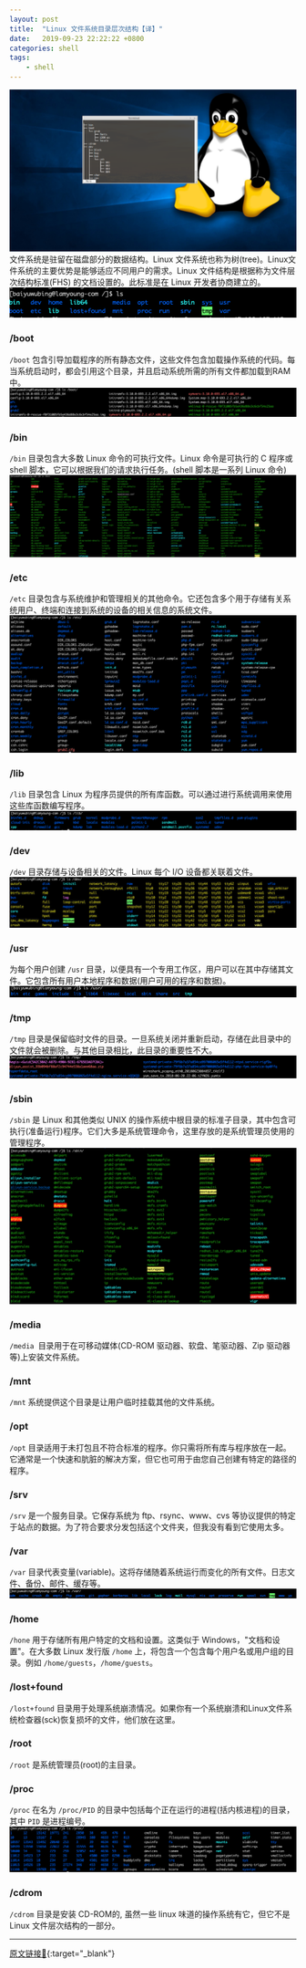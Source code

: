 ```yaml
---
layout: post
title:  "Linux 文件系统目录层次结构【译】"
date:   2019-09-23 22:22:22 +0800
categories: shell
tags:
    - shell
---
```

![](/img/in-post/2019-09-23-bg.png)
文件系统是驻留在磁盘部分的数据结构。Linux 文件系统也称为树(tree)。Linux文件系统的主要优势是能够适应不同用户的需求。Linux 文件结构是根据称为文件层次结构标准(FHS) 的文档设置的。此标准是在 Linux 开发者协商建立的。
![](/img/in-post/2019-09-23-linux-root-ls.png)

### /boot
`/boot` 包含引导加载程序的所有静态文件，这些文件包含加载操作系统的代码。每当系统启动时，都会引用这个目录，并且启动系统所需的所有文件都加载到RAM中。
![](/img/in-post/2019-09-23-linux-boot.png)

### /bin
`/bin` 目录包含大多数 Linux 命令的可执行文件。Linux 命令是可执行的 C 程序或 shell 脚本，它可以根据我们的请求执行任务。(shell 脚本是一系列 Linux 命令)
![](/img/in-post/2019-09-23-linux-bin.png)

### /etc
`/etc` 目录包含与系统维护和管理相关的其他命令。它还包含多个用于存储有关系统用户、终端和连接到系统的设备的相关信息的系统文件。
![](/img/in-post/2019-09-23-linux-etc.png)

### /lib
`/lib` 目录包含 Linux 为程序员提供的所有库函数。可以通过进行系统调用来使用这些库函数编写程序。
![](/img/in-post/2019-09-23-linux-lib.png)

### /dev
`/dev` 目录存储与设备相关的文件。Linux 每个 I/O 设备都关联着文件。
![](/img/in-post/2019-09-23-linux-dev.png)

### /usr
为每个用户创建 `/usr` 目录，以便具有一个专用工作区，用户可以在其中存储其文件。它包含所有用户本地程序和数据(用户可用的程序和数据)。
![](/img/in-post/2019-09-23-linux-usr.png)

### /tmp
`/tmp` 目录是保留临时文件的目录。一旦系统关闭并重新启动，存储在此目录中的文件就会被删除。与其他目录相比，此目录的重要性不大。
![](/img/in-post/2019-09-23-linux-tmp.png)

### /sbin
`/sbin` 是 Linux 和其他类似 UNIX 的操作系统中根目录的标准子目录，其中包含可执行(准备运行)程序。它们大多是系统管理命令，这里存放的是系统管理员使用的管理程序。
![](/img/in-post/2019-09-23-linux-sbin.png)

### /media
`/media `目录用于在可移动媒体(CD-ROM 驱动器、软盘、笔驱动器、Zip 驱动器等)上安装文件系统。

### /mnt
`/mnt` 系统提供这个目录是让用户临时挂载其他的文件系统。

### /opt
`/opt` 目录适用于未打包且不符合标准的程序。你只需将所有库与程序放在一起。它通常是一个快速和肮脏的解决方案，但它也可用于由您自己创建有特定的路径的程序。

### /srv
`/srv` 是一个服务目录。它保存系统为 ftp、rsync、www、cvs 等协议提供的特定于站点的数据。为了符合要求分发包括这个文件夹，但我没有看到它使用太多。

### /var
`/var` 目录代表变量(variable)。这将存储随着系统运行而变化的所有文件。日志文件、备份、邮件、缓存等。
![](/img/in-post/2019-09-23-linux-var.png)

### /home
`/hone` 用于存储所有用户特定的文档和设置。这类似于 Windows，"文档和设置"。在大多数 Linux 发行版 `/home` 上，将包含一个包含每个用户名或用户组的目录。例如 `/home/guests`，`/home/guests`。

### /lost+found
`/lost+found` 目录用于处理系统崩溃情况。如果你有一个系统崩溃和Linux文件系统检查器(sck)恢复损坏的文件，他们放在这里。

### /root
`/root` 是系统管理员(root)的主目录。

### /proc
`/proc` 在名为 `/proc/PID` 的目录中包括每个正在运行的进程(括内核进程)的目录，其中 `PID` 是进程编号。
![](/img/in-post/2019-09-23-linux-proc.png)

### /cdrom
`/cdrom` 目录是安装 CD-ROM的, 虽然一些 linux 味道的操作系统有它，但它不是 Linux 文件层次结构的一部分。

----
[原文链接🔗](https://medium.com/@nilayjha99/linux-file-system-directory-hierarchy-explained-a7f8a7549c33){:target="_blank"}
